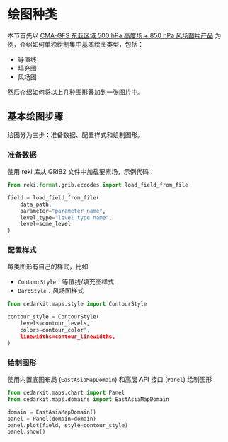 # 绘图种类

本节首先以 [CMA-GFS 东亚区域 500 hPa 高度场 + 850 hPa 风场图片产品](http://10.1.64.146/npt/f/p-57489) 为例，介绍如何单独绘制集中基本绘图类型，包括：

- 等值线
- 填充图
- 风场图

然后介绍如何将以上几种图形叠加到一张图片中。


## 基本绘图步骤

绘图分为三步：准备数据、配置样式和绘制图形。

### 准备数据

使用 reki 库从 GRIB2 文件中加载要素场，示例代码：

```python
from reki.format.grib.eccodes import load_field_from_file

field = load_field_from_file(
    data_path,
    parameter="parameter name",
    level_type="level type name",
    level=some_level
)
```

### 配置样式

每类图形有自己的样式，比如

- `ContourStyle`：等值线/填充图样式
- `BarbStyle`：风场图样式

```python
from cedarkit.maps.style import ContourStyle

contour_style = ContourStyle(
    levels=contour_levels,
    colors=contour_color",
    linewidths=contour_linewidths,
)
```

### 绘制图形

使用内置底图布局 (`EastAsiaMapDomain`) 和高层 API 接口 (`Panel`) 绘制图形

```python
from cedarkit.maps.chart import Panel
from cedarkit.maps.domains import EastAsiaMapDomain

domain = EastAsiaMapDomain()
panel = Panel(domain=domain)
panel.plot(field, style=contour_style)
panel.show()
```